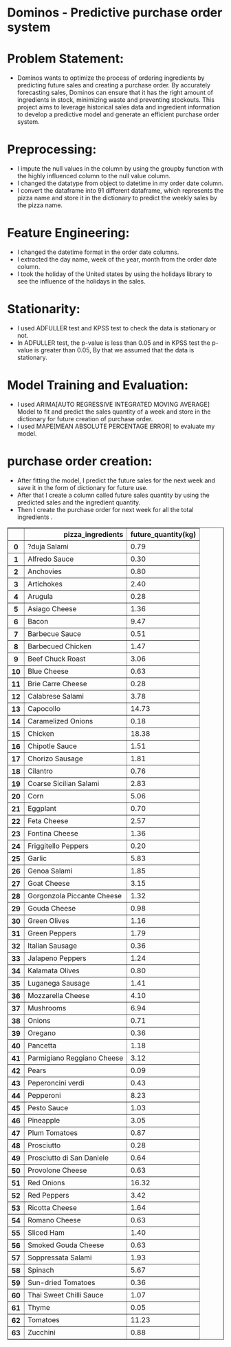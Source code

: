 # Dominos - Predictive purchase order system
# Problem Statement:
* Dominos wants to optimize the process of ordering ingredients by predicting future sales and creating a purchase order. By accurately forecasting sales, Dominos can ensure that it has the right amount of ingredients in stock, minimizing waste and preventing stockouts. This project aims to leverage historical sales data and ingredient information to develop a predictive model and generate an efficient purchase order system.

# Preprocessing:
* I impute the null values in the column by using the groupby function with the highly influenced column to the null value column.
* I changed the datatype from object to datetime in my order date column.
* I convert the dataframe into 91 different dataframe, which represents the pizza name and store it in the dictionary to predict the weekly sales by the pizza name.

# Feature Engineering:
* I changed the datetime format in the order date columns.   
* I extracted the day name, week of the year, month from the order date column.
* I took the holiday of the United states by using the holidays library to see the influence of the holidays in the sales.

# Stationarity:
* I used ADFULLER test and KPSS test to check the data is stationary or not.
* In ADFULLER test, the p-value is less than 0.05 and in KPSS test the p-value is greater than 0.05, By that we assumed that the data is stationary.

# Model Training and Evaluation:
* I used ARIMA[AUTO REGRESSIVE INTEGRATED MOVING AVERAGE] Model to fit and predict the sales quantity of a week and store in the dictionary for future creation of purchase order.
* I used MAPE[MEAN ABSOLUTE PERCENTAGE ERROR] to evaluate my model.

# purchase order creation:
* After fitting the model, I predict the future sales for the next week and save it in the form  of dictionary for future use.
* After that I create a column called future sales quantity by using the predicted sales and the ingredient quantity. 
* Then I create the purchase order for next week for  all the total ingredients .
<div>
<style scoped>
    .dataframe tbody tr th:only-of-type {
        vertical-align: middle;
    }

    .dataframe tbody tr th {
        vertical-align: top;
    }

    .dataframe thead th {
        text-align: right;
    }
</style>
<table border="1" class="dataframe">
  <thead>
    <tr style="text-align: right;">
      <th></th>
      <th>pizza_ingredients</th>
      <th>future_quantity(kg)</th>
    </tr>
  </thead>
  <tbody>
    <tr>
      <th>0</th>
      <td>?duja Salami</td>
      <td>0.79</td>
    </tr>
    <tr>
      <th>1</th>
      <td>Alfredo Sauce</td>
      <td>0.30</td>
    </tr>
    <tr>
      <th>2</th>
      <td>Anchovies</td>
      <td>0.80</td>
    </tr>
    <tr>
      <th>3</th>
      <td>Artichokes</td>
      <td>2.40</td>
    </tr>
    <tr>
      <th>4</th>
      <td>Arugula</td>
      <td>0.28</td>
    </tr>
    <tr>
      <th>5</th>
      <td>Asiago Cheese</td>
      <td>1.36</td>
    </tr>
    <tr>
      <th>6</th>
      <td>Bacon</td>
      <td>9.47</td>
    </tr>
    <tr>
      <th>7</th>
      <td>Barbecue Sauce</td>
      <td>0.51</td>
    </tr>
    <tr>
      <th>8</th>
      <td>Barbecued Chicken</td>
      <td>1.47</td>
    </tr>
    <tr>
      <th>9</th>
      <td>Beef Chuck Roast</td>
      <td>3.06</td>
    </tr>
    <tr>
      <th>10</th>
      <td>Blue Cheese</td>
      <td>0.63</td>
    </tr>
    <tr>
      <th>11</th>
      <td>Brie Carre Cheese</td>
      <td>0.28</td>
    </tr>
    <tr>
      <th>12</th>
      <td>Calabrese Salami</td>
      <td>3.78</td>
    </tr>
    <tr>
      <th>13</th>
      <td>Capocollo</td>
      <td>14.73</td>
    </tr>
    <tr>
      <th>14</th>
      <td>Caramelized Onions</td>
      <td>0.18</td>
    </tr>
    <tr>
      <th>15</th>
      <td>Chicken</td>
      <td>18.38</td>
    </tr>
    <tr>
      <th>16</th>
      <td>Chipotle Sauce</td>
      <td>1.51</td>
    </tr>
    <tr>
      <th>17</th>
      <td>Chorizo Sausage</td>
      <td>1.81</td>
    </tr>
    <tr>
      <th>18</th>
      <td>Cilantro</td>
      <td>0.76</td>
    </tr>
    <tr>
      <th>19</th>
      <td>Coarse Sicilian Salami</td>
      <td>2.83</td>
    </tr>
    <tr>
      <th>20</th>
      <td>Corn</td>
      <td>5.06</td>
    </tr>
    <tr>
      <th>21</th>
      <td>Eggplant</td>
      <td>0.70</td>
    </tr>
    <tr>
      <th>22</th>
      <td>Feta Cheese</td>
      <td>2.57</td>
    </tr>
    <tr>
      <th>23</th>
      <td>Fontina Cheese</td>
      <td>1.36</td>
    </tr>
    <tr>
      <th>24</th>
      <td>Friggitello Peppers</td>
      <td>0.20</td>
    </tr>
    <tr>
      <th>25</th>
      <td>Garlic</td>
      <td>5.83</td>
    </tr>
    <tr>
      <th>26</th>
      <td>Genoa Salami</td>
      <td>1.85</td>
    </tr>
    <tr>
      <th>27</th>
      <td>Goat Cheese</td>
      <td>3.15</td>
    </tr>
    <tr>
      <th>28</th>
      <td>Gorgonzola Piccante Cheese</td>
      <td>1.32</td>
    </tr>
    <tr>
      <th>29</th>
      <td>Gouda Cheese</td>
      <td>0.98</td>
    </tr>
    <tr>
      <th>30</th>
      <td>Green Olives</td>
      <td>1.16</td>
    </tr>
    <tr>
      <th>31</th>
      <td>Green Peppers</td>
      <td>1.79</td>
    </tr>
    <tr>
      <th>32</th>
      <td>Italian Sausage</td>
      <td>0.36</td>
    </tr>
    <tr>
      <th>33</th>
      <td>Jalapeno Peppers</td>
      <td>1.24</td>
    </tr>
    <tr>
      <th>34</th>
      <td>Kalamata Olives</td>
      <td>0.80</td>
    </tr>
    <tr>
      <th>35</th>
      <td>Luganega Sausage</td>
      <td>1.41</td>
    </tr>
    <tr>
      <th>36</th>
      <td>Mozzarella Cheese</td>
      <td>4.10</td>
    </tr>
    <tr>
      <th>37</th>
      <td>Mushrooms</td>
      <td>6.94</td>
    </tr>
    <tr>
      <th>38</th>
      <td>Onions</td>
      <td>0.71</td>
    </tr>
    <tr>
      <th>39</th>
      <td>Oregano</td>
      <td>0.36</td>
    </tr>
    <tr>
      <th>40</th>
      <td>Pancetta</td>
      <td>1.18</td>
    </tr>
    <tr>
      <th>41</th>
      <td>Parmigiano Reggiano Cheese</td>
      <td>3.12</td>
    </tr>
    <tr>
      <th>42</th>
      <td>Pears</td>
      <td>0.09</td>
    </tr>
    <tr>
      <th>43</th>
      <td>Peperoncini verdi</td>
      <td>0.43</td>
    </tr>
    <tr>
      <th>44</th>
      <td>Pepperoni</td>
      <td>8.23</td>
    </tr>
    <tr>
      <th>45</th>
      <td>Pesto Sauce</td>
      <td>1.03</td>
    </tr>
    <tr>
      <th>46</th>
      <td>Pineapple</td>
      <td>3.05</td>
    </tr>
    <tr>
      <th>47</th>
      <td>Plum Tomatoes</td>
      <td>0.87</td>
    </tr>
    <tr>
      <th>48</th>
      <td>Prosciutto</td>
      <td>0.28</td>
    </tr>
    <tr>
      <th>49</th>
      <td>Prosciutto di San Daniele</td>
      <td>0.64</td>
    </tr>
    <tr>
      <th>50</th>
      <td>Provolone Cheese</td>
      <td>0.63</td>
    </tr>
    <tr>
      <th>51</th>
      <td>Red Onions</td>
      <td>16.32</td>
    </tr>
    <tr>
      <th>52</th>
      <td>Red Peppers</td>
      <td>3.42</td>
    </tr>
    <tr>
      <th>53</th>
      <td>Ricotta Cheese</td>
      <td>1.64</td>
    </tr>
    <tr>
      <th>54</th>
      <td>Romano Cheese</td>
      <td>0.63</td>
    </tr>
    <tr>
      <th>55</th>
      <td>Sliced Ham</td>
      <td>1.40</td>
    </tr>
    <tr>
      <th>56</th>
      <td>Smoked Gouda Cheese</td>
      <td>0.63</td>
    </tr>
    <tr>
      <th>57</th>
      <td>Soppressata Salami</td>
      <td>1.93</td>
    </tr>
    <tr>
      <th>58</th>
      <td>Spinach</td>
      <td>5.67</td>
    </tr>
    <tr>
      <th>59</th>
      <td>Sun-dried Tomatoes</td>
      <td>0.36</td>
    </tr>
    <tr>
      <th>60</th>
      <td>Thai Sweet Chilli Sauce</td>
      <td>1.07</td>
    </tr>
    <tr>
      <th>61</th>
      <td>Thyme</td>
      <td>0.05</td>
    </tr>
    <tr>
      <th>62</th>
      <td>Tomatoes</td>
      <td>11.23</td>
    </tr>
    <tr>
      <th>63</th>
      <td>Zucchini</td>
      <td>0.88</td>
    </tr>
  </tbody>
</table>
</div>







